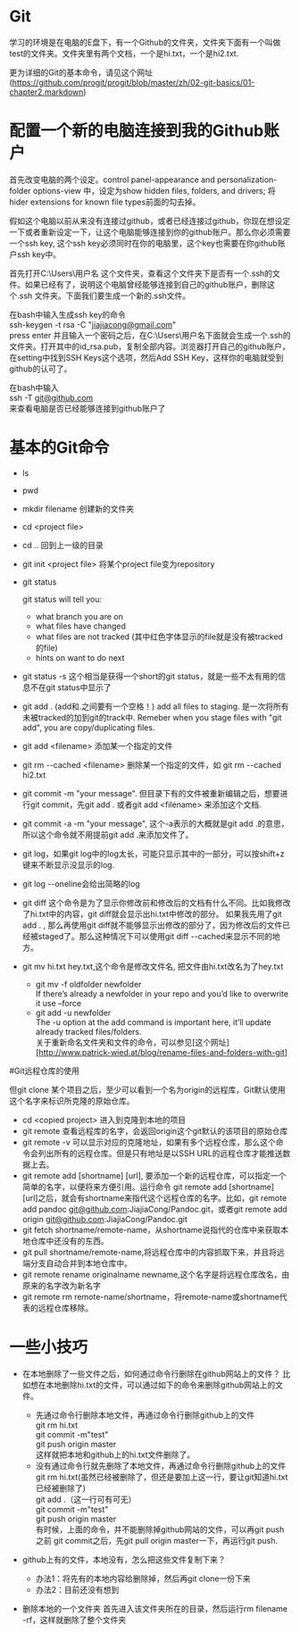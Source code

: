 Git
===
学习的环境是在电脑的E盘下，有一个Github的文件夹，文件夹下面有一个叫做test的文件夹。文件夹里有两个文档，一个是hi.txt，一个是hi2.txt.

更为详细的Git的基本命令，请见这个网址\(https://github.com/progit/progit/blob/master/zh/02-git-basics/01-chapter2.markdown)

# 配置一个新的电脑连接到我的Github账户

首先改变电脑的两个设定。control panel-appearance and personalization-folder options-view 中，设定为show hidden files, folders, and drivers; 将hider extensions for known file types前面的勾去掉。

假如这个电脑以前从来没有连接过github，或者已经连接过github，你现在想设定一下或者重新设定一下，让这个电脑能够连接到你的github账户。那么你必须需要一个ssh key, 这个ssh key必须同时在你的电脑里，这个key也需要在你github账户ssh key中。

首先打开C:\Users\用户名 这个文件夹，查看这个文件夹下是否有一个.ssh的文件。如果已经有了，说明这个电脑曾经能够连接到自己的github账户，删除这个.ssh 文件夹。下面我们要生成一个新的.ssh文件。

在bash中输入生成ssh key的命令     
ssh-keygen -t rsa -C "jiajiacong@gmail.com"     
press enter 并且输入一个密码之后，在C:\Users\用户名下面就会生成一个.ssh的文件夹。打开其中的id_rsa.pub，复制全部内容。浏览器打开自己的github账户，在setting中找到SSH Keys这个选项，然后Add SSH Key，这样你的电脑就受到github的认可了。

在bash中输入    
ssh -T git@github.com    
来查看电脑是否已经能够连接到github账户了


# 基本的Git命令

- ls
- pwd
- mkdir filename 创建新的文件夹
- cd \<project file\>
- cd .. 回到上一级的目录
- git init \<project file>  将某个project file变为repository
- git status 

  git status will tell you:
  - what branch you are on
  - what files have changed
  - what files are not tracked (其中红色字体显示的file就是没有被tracked的file)
  - hints on want to do next
- git status -s 这个相当是获得一个short的git status，就是一些不太有用的信息不在git status中显示了

- git add . (add和.之间要有一个空格！)  add all files to staging. 是一次将所有未被tracked的加到git的track中. Remeber when you stage files with "git add", you are copy/duplicating files.

- git add \<filename> 添加某一个指定的文件

- git rm --cached \<filename> 删除某一个指定的文件，如 git rm --cached hi2.txt

- git commit -m "your message". 但目录下有的文件被重新编辑之后，想要进行git commit，先git add . 或者git add \<filename> 来添加这个文档.
- git commit -a -m "your message", 这个-a表示的大概就是git add .的意思，所以这个命令就不用提前git add .来添加文件了。

- git log，如果git log中的log太长，可能只显示其中的一部分，可以按shift+z键来不断显示没显示的log. 
- git log --oneline会给出简略的log

- git diff 这个命令是为了显示你修改前和修改后的文档有什么不同。比如我修改了hi.txt中的内容，git diff就会显示出hi.txt中修改的部分。
	如果我先用了git add . , 那么再使用git diff就不能够显示出修改的部分了，因为修改后的文件已经被staged了。那么这种情况下可以使用git diff --cached来显示不同的地方。

- git mv hi.txt hey.txt,这个命令是修改文件名, 把文件由hi.txt改名为了hey.txt
  - git mv -f oldfolder newfolder  
  If there’s already a newfolder in your repo and you’d like to overwrite it use –force
  - git add -u newfolder  
  The -u option at the add command is important here, it’ll update already tracked files/folders.  
  关于重新命名文件夹和文件的命令，可以参见[这个网址][http://www.patrick-wied.at/blog/rename-files-and-folders-with-git]
  


#Git远程仓库的使用

但git clone 某个项目之后，至少可以看到一个名为origin的远程库，Git默认使用这个名字来标识所克隆的原始仓库。

- cd \<copied project\> 进入到克隆到本地的项目
- git remote 查看远程库的名字，会返回origin这个git默认的该项目的原始仓库
- git remote -v 可以显示对应的克隆地址，如果有多个远程仓库，那么这个命令会列出所有的远程仓库。但是只有地址是以SSH URL的远程仓库才能推送数据上去。
- git remote add [shortname] [url], 要添加一个新的远程仓库，可以指定一个简单的名字，以便将来方便引用。运行命令 git remote add [shortname] [url]之后，就会有shortname来指代这个远程仓库的名字。比如，git remote add pandoc git@github.com:JiajiaCong/Pandoc.git，或者git remote add origin git@github.com:JiajiaCong/Pandoc.git
- git fetch shortname/remote-name，从shortname说指代的仓库中来获取本地仓库中还没有的东西。
- git pull shortname/remote-name,将远程仓库中的内容抓取下来，并且将远端分支自动合并到本地仓库中。
- git remote rename originalname newname,这个名字是将远程仓库改名，由原来的名字改为新名字
- git remote rm remote-name/shortname，将remote-name或shortname代表的远程仓库移除。


# 一些小技巧

- 在本地删除了一些文件之后，如何通过命令行删除在github网站上的文件？
  比如想在本地删除hi.txt的文件，可以通过如下的命令来删除github网站上的文件。  
  - 先通过命令行删除本地文件，再通过命令行删除github上的文件   
	 git rm hi.txt     
	 git commit -m"test"  
  	 git push origin master  
  	这样就把本地和github上的hi.txt文件删除了。   
  - 没有通过命令行就先删除了本地文件，再通过命令行删除github上的文件   
  	git rm hi.txt(虽然已经被删除了，但还是要加上这一行，要让git知道hi.txt已经被删除了)   
	git add .（这一行可有可无）   
	git commit -m"test"   
	git push origin master    
	有时候，上面的命令，并不能删除掉github网站的文件，可以再git push之前 git commit之后，先git pull origin master一下，再运行git push.
	


- github上有的文件，本地没有，怎么把这些文件复制下来？
	- 办法1：将先有的本地内容给删除掉，然后再git clone一份下来
	- 办法2：目前还没有想到

- 删除本地的一个文件夹
	首先进入该文件夹所在的目录，然后运行rm filename -rf，这样就删除了整个文件夹

